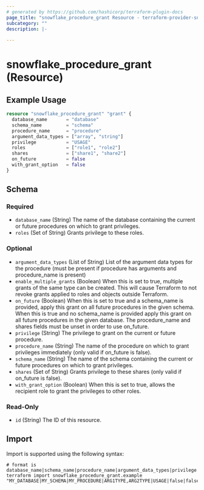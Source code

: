 ```yaml
---
# generated by https://github.com/hashicorp/terraform-plugin-docs
page_title: "snowflake_procedure_grant Resource - terraform-provider-snowflake"
subcategory: ""
description: |-
  
---
```


# snowflake_procedure_grant (Resource)



## Example Usage

```terraform
resource "snowflake_procedure_grant" "grant" {
  database_name       = "database"
  schema_name         = "schema"
  procedure_name      = "procedure"
  argument_data_types = ["array", "string"]
  privilege           = "USAGE"
  roles               = ["role1", "role2"]
  shares              = ["share1", "share2"]
  on_future           = false
  with_grant_option   = false
}
```

<!-- schema generated by tfplugindocs -->
## Schema

### Required

- `database_name` (String) The name of the database containing the current or future procedures on which to grant privileges.
- `roles` (Set of String) Grants privilege to these roles.

### Optional

- `argument_data_types` (List of String) List of the argument data types for the procedure (must be present if procedure has arguments and procedure_name is present)
- `enable_multiple_grants` (Boolean) When this is set to true, multiple grants of the same type can be created. This will cause Terraform to not revoke grants applied to roles and objects outside Terraform.
- `on_future` (Boolean) When this is set to true and a schema_name is provided, apply this grant on all future procedures in the given schema. When this is true and no schema_name is provided apply this grant on all future procedures in the given database. The procedure_name and shares fields must be unset in order to use on_future.
- `privilege` (String) The privilege to grant on the current or future procedure.
- `procedure_name` (String) The name of the procedure on which to grant privileges immediately (only valid if on_future is false).
- `schema_name` (String) The name of the schema containing the current or future procedures on which to grant privileges.
- `shares` (Set of String) Grants privilege to these shares (only valid if on_future is false).
- `with_grant_option` (Boolean) When this is set to true, allows the recipient role to grant the privileges to other roles.

### Read-Only

- `id` (String) The ID of this resource.

## Import

Import is supported using the following syntax:

```shell
# format is database_name|schema_name|procedure_name|argument_data_types|privilege|with_grant_option|on_future|roles|shares
terraform import snowflake_procedure_grant.example "MY_DATABASE|MY_SCHEMA|MY_PROCEDURE|ARG1TYPE,ARG2TYPE|USAGE|false|false|role1,role2|share1,share2"
```
